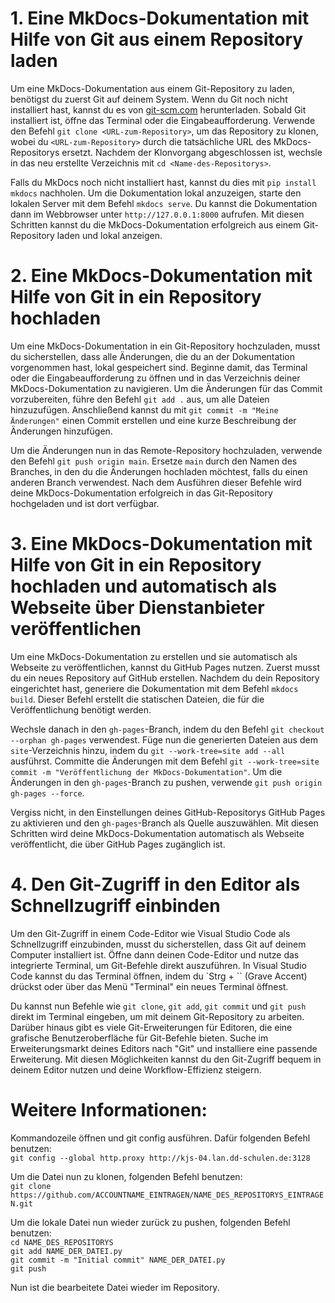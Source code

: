 # 1. Eine MkDocs-Dokumentation mit Hilfe von Git aus einem Repository laden

Um eine MkDocs-Dokumentation aus einem Git-Repository zu laden, benötigst du zuerst Git auf deinem System. Wenn du Git noch nicht installiert hast, kannst du es von [git-scm.com](https://git-scm.com/) herunterladen. Sobald Git installiert ist, öffne das Terminal oder die Eingabeaufforderung. Verwende den Befehl `git clone <URL-zum-Repository>`, um das Repository zu klonen, wobei du `<URL-zum-Repository>` durch die tatsächliche URL des MkDocs-Repositorys ersetzt. Nachdem der Klonvorgang abgeschlossen ist, wechsle in das neu erstellte Verzeichnis mit `cd <Name-des-Repositorys>`.

Falls du MkDocs noch nicht installiert hast, kannst du dies mit `pip install mkdocs` nachholen. Um die Dokumentation lokal anzuzeigen, starte den lokalen Server mit dem Befehl `mkdocs serve`. Du kannst die Dokumentation dann im Webbrowser unter `http://127.0.0.1:8000` aufrufen. Mit diesen Schritten kannst du die MkDocs-Dokumentation erfolgreich aus einem Git-Repository laden und lokal anzeigen.

# 2. Eine MkDocs-Dokumentation mit Hilfe von Git in ein Repository hochladen

Um eine MkDocs-Dokumentation in ein Git-Repository hochzuladen, musst du sicherstellen, dass alle Änderungen, die du an der Dokumentation vorgenommen hast, lokal gespeichert sind. Beginne damit, das Terminal oder die Eingabeaufforderung zu öffnen und in das Verzeichnis deiner MkDocs-Dokumentation zu navigieren. Um die Änderungen für das Commit vorzubereiten, führe den Befehl `git add .` aus, um alle Dateien hinzuzufügen. Anschließend kannst du mit `git commit -m "Meine Änderungen"` einen Commit erstellen und eine kurze Beschreibung der Änderungen hinzufügen.

Um die Änderungen nun in das Remote-Repository hochzuladen, verwende den Befehl `git push origin main`. Ersetze `main` durch den Namen des Branches, in den du die Änderungen hochladen möchtest, falls du einen anderen Branch verwendest. Nach dem Ausführen dieser Befehle wird deine MkDocs-Dokumentation erfolgreich in das Git-Repository hochgeladen und ist dort verfügbar.

# 3. Eine MkDocs-Dokumentation mit Hilfe von Git in ein Repository hochladen und automatisch als Webseite über Dienstanbieter veröffentlichen

Um eine MkDocs-Dokumentation zu erstellen und sie automatisch als Webseite zu veröffentlichen, kannst du GitHub Pages nutzen. Zuerst musst du ein neues Repository auf GitHub erstellen. Nachdem du dein Repository eingerichtet hast, generiere die Dokumentation mit dem Befehl `mkdocs build`. Dieser Befehl erstellt die statischen Dateien, die für die Veröffentlichung benötigt werden.

Wechsle danach in den `gh-pages`-Branch, indem du den Befehl `git checkout --orphan gh-pages` verwendest. Füge nun die generierten Dateien aus dem `site`-Verzeichnis hinzu, indem du `git --work-tree=site add --all` ausführst. Committe die Änderungen mit dem Befehl `git --work-tree=site commit -m "Veröffentlichung der MkDocs-Dokumentation"`. Um die Änderungen in den `gh-pages`-Branch zu pushen, verwende `git push origin gh-pages --force`.

Vergiss nicht, in den Einstellungen deines GitHub-Repositorys GitHub Pages zu aktivieren und den `gh-pages`-Branch als Quelle auszuwählen. Mit diesen Schritten wird deine MkDocs-Dokumentation automatisch als Webseite veröffentlicht, die über GitHub Pages zugänglich ist.

# 4. Den Git-Zugriff in den Editor als Schnellzugriff einbinden

Um den Git-Zugriff in einem Code-Editor wie Visual Studio Code als Schnellzugriff einzubinden, musst du sicherstellen, dass Git auf deinem Computer installiert ist. Öffne dann deinen Code-Editor und nutze das integrierte Terminal, um Git-Befehle direkt auszuführen. In Visual Studio Code kannst du das Terminal öffnen, indem du `Strg + `` (Grave Accent) drückst oder über das Menü "Terminal" ein neues Terminal öffnest.

Du kannst nun Befehle wie `git clone`, `git add`, `git commit` und `git push` direkt im Terminal eingeben, um mit deinem Git-Repository zu arbeiten. Darüber hinaus gibt es viele Git-Erweiterungen für Editoren, die eine grafische Benutzeroberfläche für Git-Befehle bieten. Suche im Erweiterungsmarkt deines Editors nach "Git" und installiere eine passende Erweiterung. Mit diesen Möglichkeiten kannst du den Git-Zugriff bequem in deinem Editor nutzen und deine Workflow-Effizienz steigern.

# Weitere Informationen:

Kommandozeile öffnen und git config ausführen. Dafür folgenden Befehl benutzen:  
`git config --global http.proxy http://kjs-04.lan.dd-schulen.de:3128`

Um die Datei nun zu klonen, folgenden Befehl benutzen:  
`git clone https://github.com/ACCOUNTNAME_EINTRAGEN/NAME_DES_REPOSITORYS_EINTRAGEN.git`

Um die lokale Datei nun wieder zurück zu pushen, folgenden Befehl benutzen:  
`cd NAME_DES_REPOSITORYS`  
`git add NAME_DER_DATEI.py`  
`git commit -m "Initial commit" NAME_DER_DATEI.py`  
`git push`

Nun ist die bearbeitete Datei wieder im Repository.
